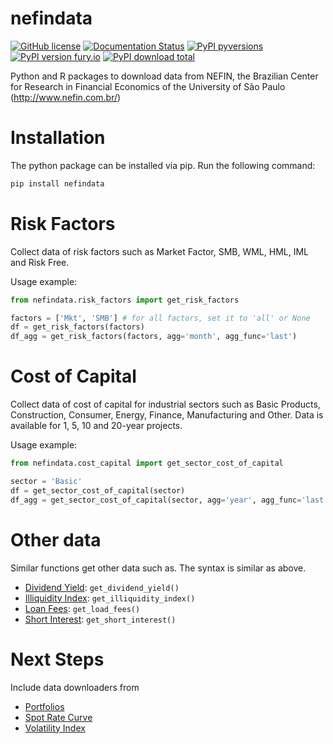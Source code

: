 # nefindata
[![GitHub license](https://img.shields.io/github/license/Naereen/StrapDown.js.svg)](https://github.com/Naereen/StrapDown.js/blob/master/LICENSE) 
[![Documentation Status](https://readthedocs.org/projects/ansicolortags/badge/?version=latest)](http://ansicolortags.readthedocs.io/?badge=latest) 
[![PyPI pyversions](https://img.shields.io/pypi/pyversions/ansicolortags.svg)](https://pypi.python.org/pypi/ansicolortags/) 
[![PyPI version fury.io](https://badge.fury.io/py/ansicolortags.svg)](https://pypi.python.org/pypi/ansicolortags/) 
[![PyPI download total](https://img.shields.io/pypi/dt/ansicolortags.svg)](https://pypi.python.org/pypi/ansicolortags/) 

Python and R packages to download data from NEFIN, the Brazilian Center for Research in Financial Economics of the University of São Paulo (http://www.nefin.com.br/)

# Installation
The python package can be installed via pip. Run the following command:
```sh
pip install nefindata
```

# Risk Factors
Collect data of risk factors such as Market Factor, SMB, WML, HML, IML and Risk Free.

Usage example:
```python
from nefindata.risk_factors import get_risk_factors

factors = ['Mkt', 'SMB'] # for all factors, set it to 'all' or None
df = get_risk_factors(factors)
df_agg = get_risk_factors(factors, agg='month', agg_func='last')
```

# Cost of Capital
Collect data of cost of capital for industrial sectors such as Basic Products, Construction, Consumer, Energy, Finance, Manufacturing and Other.
Data is available for 1, 5, 10 and 20-year projects.

Usage example:
```python
from nefindata.cost_capital import get_sector_cost_of_capital

sector = 'Basic'
df = get_sector_cost_of_capital(sector)
df_agg = get_sector_cost_of_capital(sector, agg='year', agg_func='last')
```

# Other data
Similar functions get other data such as. The syntax is similar as above.
* [Dividend Yield](http://www.nefin.com.br/dividend_yield.html): `get_dividend_yield()`
* [Illiquidity Index](http://www.nefin.com.br/illiquidity_index.html): `get_illiquidity_index()`
* [Loan Fees](http://www.nefin.com.br/loan_fees.html): `get_load_fees()`
* [Short Interest](http://www.nefin.com.br/short_interest.html): `get_short_interest()`

# Next Steps
Include data downloaders from
* [Portfolios](http://www.nefin.com.br/portfolios.html)
* [Spot Rate Curve](http://www.nefin.com.br/spot_rate_curve.html)
* [Volatility Index](http://www.nefin.com.br/volatility_index.html)